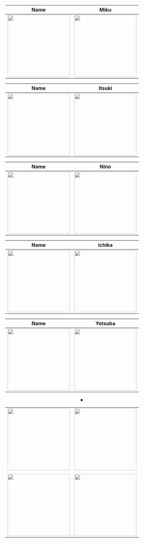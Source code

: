 <div align="center">

| Name | Miku |
| :-------------------------------------------------------------------------------------------------------------------: | :----------------------------------------------------------------------------------------------------------------------------:|
| [<img src="https://m6.hentaiera.com/021/tidcn64r0p/8.jpg" width="200px" height="auto">](https://github.com/LazZyQu33n) | [<img src="https://m6.hentaiera.com/021/tidcn64r0p/9.jpg" width="200px" height="auto">](https://github.com/LazZyQu33n) |

| Name | Itsuki |
| :-------------------------------------------------------------------------------------------------------------------: | :----------------------------------------------------------------------------------------------------------------------------:|
| [<img src="https://m6.hentaiera.com/021/tidcn64r0p/11.jpg" width="200px" height="auto">](https://github.com/LazZyQu33n) | [<img src="https://m6.hentaiera.com/021/tidcn64r0p/12.jpg" width="200px" height="auto">](https://github.com/LazZyQu33n) |

| Name | Nino |
| :-------------------------------------------------------------------------------------------------------------------: | :----------------------------------------------------------------------------------------------------------------------------:|
| [<img src="https://m6.hentaiera.com/021/tidcn64r0p/5.jpg" width="200px" height="auto">](https://github.com/LazZyQu33n) | [<img src="https://m6.hentaiera.com/021/tidcn64r0p/6.jpg" width="200px" height="auto">](https://github.com/LazZyQu33n) |

| Name | Ichika |
| :-------------------------------------------------------------------------------------------------------------------: | :----------------------------------------------------------------------------------------------------------------------------:|
| [<img src="https://m6.hentaiera.com/021/tidcn64r0p/14.jpg" width="200px" height="auto">](https://github.com/LazZyQu33n) | [<img src="https://m6.hentaiera.com/021/tidcn64r0p/15.jpg" width="200px" height="auto">](https://github.com/LazZyQu33n) |

| Name | Yotsuba |
| :-------------------------------------------------------------------------------------------------------------------: | :----------------------------------------------------------------------------------------------------------------------------:|
| [<img src="https://m6.hentaiera.com/021/tidcn64r0p/2.jpg" width="200px" height="auto">](https://github.com/LazZyQu33n) | [<img src="https://m6.hentaiera.com/021/tidcn64r0p/3.jpg" width="200px" height="auto">](https://github.com/LazZyQu33n) |

<details>
 <summary> </summary>

| Miku | Itsuki |
| :-----------------------------------------------------------------------------------------------------------------------------------: | :-------------------------------------------------------------------------------------------------------------------------------------: |
| [<img src="https://github.com/LaZyKiiNG/Waifu/blob/main/Assets/Miku.gif" width="200px" height="auto">](https://github.com/LazZyQu33n) | [<img src="https://github.com/LaZyKiiNG/Waifu/blob/main/Assets/Itsuki.gif" width="200px" height="auto">](https://github.com/LazZyQu33n) |

| Nino | Ichika |
| :-----------------------------------------------------------------------------------------------------------------------------------: | :-------------------------------------------------------------------------------------------------------------------------------------: |
| [<img src="https://github.com/LaZyKiiNG/Waifu/blob/main/Assets/Nino.gif" width="200px" height="auto">](https://github.com/LazZyQu33n) | [<img src="https://github.com/LaZyKiiNG/Waifu/blob/main/Assets/Ichika.gif" width="200px" height="auto">](https://github.com/LazZyQu33n) |

| Yotsuba |
| :-------------------------------------------------------------------------------------------------------------------: |
| [<img src="https://github.com/LaZyKiiNG/Waifu/blob/main/Assets/Yotsuba.gif" width="140px" height="auto">](https://github.com/LazZyQu33n) |

---

</details>

| | |
| :-------------------------------------------------------------------------------------------------------------------: | :----------------------------------------------------------------------------------------------------------------------------:|
| [<img src="https://m6.hentaiera.com/021/tidcn64r0p/16.jpg" width="200px" height="auto">](https://github.com/LazZyQu33n) | [<img src="https://m6.hentaiera.com/021/tidcn64r0p/17.jpg" width="200px" height="auto">](https://github.com/LazZyQu33n) |
| | |
| [<img src="https://m6.hentaiera.com/021/tidcn64r0p/18.jpg" width="200px" height="auto">](https://github.com/LazZyQu33n) | [<img src="https://m6.hentaiera.com/021/tidcn64r0p/19.jpg" width="200px" height="auto">](https://github.com/LazZyQu33n) |
